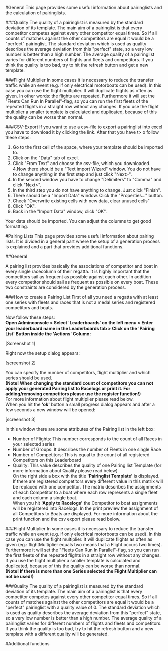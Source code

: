 #General
This page provides some useful information about pairinglists and the calculation of pairinglists.

###Quality
The quality of a pairinglist is measured by the standard deviation of its template. The main aim of a pairinglist is that every competitor competes against every other competitor equal times. So if all counts of matches against the other competitors are equal it would be a "perfect" pairinglist. The standard deviation which is used as quality describes the average deviation from this "perfect" state, so a very low number is better than a high number. The average quality of a pairinglist varies for different numbers of flights and fleets and competitors. If you think the quality is too bad, try to hit the refresh button and get a new template. 

###Flight Multiplier
In some cases it is necessary to reduce the transfer traffic while an event (e.g. if only electrical motorboats can be used). In this case you can use the flight multiplier. It will duplicate flights as often as given. In other words: the flights are repeated. Furthermore it will set the "Fleets Can Run In Parallel"-flag, so you can run the first fleets of the repeated flights in a straight row without any changes. If you use the flight multiplier a smaller template is calculated and duplicated, because of this the quality can be worse than normal.

###CSV-Export
If you want to use a csv-file to export a pairinglist into excel you have to download it by clicking the link. After that you have t> o follow these steps:

1. Go to the first cell of the space, where your template should be imported to.
2. Click on the "Data" tab of excel.
3. Click "From Text" and choose the csv-file, which you downloaded.
4.Now there should be a "Text import Wizard" window. You do not have to change anything in the first step and just click "Next>". 
5. In the second window you have to change "Delimiters" to "Comma" and click "Next>".
6. In the third step you do not have anything to change. Just click "Finish".
7. There should be a "Import Data" window. Click the "Properties..." button.
8. Check "Overwrite existing cells with new data, clear unused cells"
9. Click "OK".
10. Back in the "Import Data" window, click "OK".

Your data should be imported. You can adjust the columns to get good formatting.                

#Pairing Lists
This page provides some useful information about pairing lists. It is divided in a general part where the setup of a generation process is explained and a part that provides additional functions.

##General

A pairing list provides basically the associations of competitor and boat in every single racecolumn of their regatta. 
It is highly important that the competitors sail as frequent as possible against each other. In addition every competitor should sail as frequent as possible on every boat. These two constraints are considered by the generation process. 

###How to create a Pairing List 
First of all you need a regatta with at least one series with fleets and races that is not a medal series and registered competitors and boats.  

Now follow these steps:  
**Open Adminconsole > Select 'Leaderboards' on the left menu > Enter your leaderboard name in the Leaderboards tab > Click on the 'Pairing List' Button inside the 'Actions' Column:**  

[Screenshot 1]

Right now the setup dialog appears:

[screenshot 2]

You can specify the number of competitors, flight multiplier and which series should be used.  
**(Note! When changing the standard count of competitors you can not apply your generated Pairing list to Racelogs or print it. For adding/removing competitors please use the register function!)**  
For more information about flight multiplier please read below.  
When you hit the **'ok'** button a small progress dialog appears and after a few seconds a new window will be opened:

[screenshot 3]

In this window there are some attributes of the Pairing list in the left box:  
* Number of Flights: This number corresponds to the count of all Races in your selected series  
* Number of Groups: It describes the number of Fleets in one single Race  
* Number of Competitors: This is equal to the count of all registered Competitors on this Leaderboard  
* Quality: This value describes the quality of one Pairing list Template (for more information about Quality please read below)  
On the right side a box with the title **'Pairinglist Template'** is displayed. If there are registered competitors every different value in this matrix will be replaced with one competitor. The matrix describes the assignments of each Competitor to a boat where each row represents a single fleet and each column a single boat.  
When you hit **'Apply to Racelogs'** the Competitor to boat assignments will be registered into Racelogs. In the print preview the assignment of all Competitors to Boats are displayed. For more information about the print function and the csv export please read below.

###Flight Multiplier
In some cases it is necessary to reduce the transfer traffic while an event (e.g. if only electrical motorboats can be used). In this case you can use the flight multiplier. It will duplicate flights as often as given (eg.: flightMultiplier equals two means that a Flight occurs two times). Furthermore it will set the "Fleets Can Run In Parallel"-flag, so you can run the first fleets of the repeated flights in a straight row without any changes. If you use the flight multiplier a smaller template is calculated and duplicated, because of this the quality can be worse than normal.   
**(Note! If there is more than one Series selected the Flight Multiplier can not be used!)**

###Quality
The quality of a pairinglist is measured by the standard deviation of its template. The main aim of a pairinglist is that every competitor competes against every other competitor equal times. So if all counts of matches against the other competitors are equal it would be a "perfect" pairinglist with a quality value of 0. The standard deviation which is used as quality describes the average deviation from this "perfect" state, so a very low number is better than a high number. The average quality of a pairinglist varies for different numbers of flights and fleets and competitors. If you think the quality is too bad, try to hit the refresh button and a new template with a different quality will be generated. 

#Additional functions




